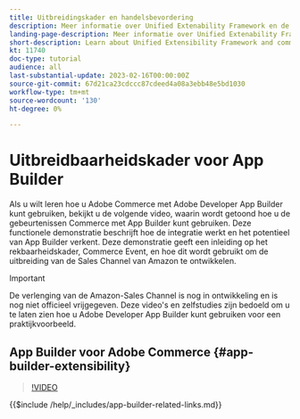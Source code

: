 ```yaml
---
title: Uitbreidingskader en handelsbevordering
description: Meer informatie over Unified Extenability Framework en de handelavond
landing-page-description: Meer informatie over Unified Extenability Framework en de handelavond
short-description: Learn about Unified Extensibility Framework and commerce evening
kt: 11740
doc-type: tutorial
audience: all
last-substantial-update: 2023-02-16T00:00:00Z
source-git-commit: 67d21ca23cdccc87cdeed4a08a3ebb48e5bd1030
workflow-type: tm+mt
source-wordcount: '130'
ht-degree: 0%

---
```



# Uitbreidbaarheidskader voor App Builder

Als u wilt leren hoe u Adobe Commerce met Adobe Developer App Builder kunt gebruiken, bekijkt u de volgende video, waarin wordt getoond hoe u de gebeurtenissen Commerce met App Builder kunt gebruiken. Deze functionele demonstratie beschrijft hoe de integratie werkt en het potentieel van App Builder verkent. Deze demonstratie geeft een inleiding op het rekbaarheidskader, Commerce Event, en hoe dit wordt gebruikt om de uitbreiding van de Sales Channel van Amazon te ontwikkelen.

>[!IMPORTANT]
>
>De verlenging van de Amazon-Sales Channel is nog in ontwikkeling en is nog niet officieel vrijgegeven.  Deze video&#39;s en zelfstudies zijn bedoeld om u te laten zien hoe u Adobe Developer App Builder kunt gebruiken voor een praktijkvoorbeeld.

## App Builder voor Adobe Commerce {#app-builder-extensibility}

>[!VIDEO](https://video.tv.adobe.com/v/3413328)

{{$include /help/_includes/app-builder-related-links.md}}
